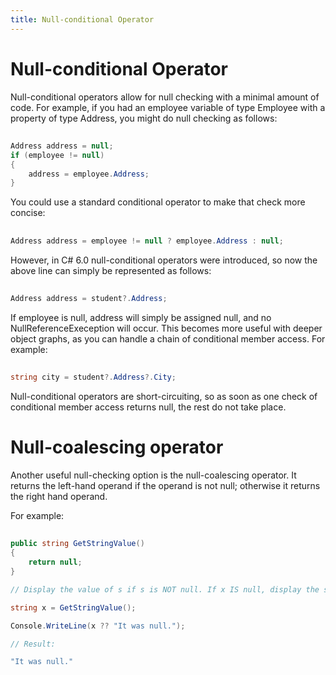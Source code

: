 ```yaml
---
title: Null-conditional Operator
---
```


# Null-conditional Operator

Null-conditional operators allow for null checking with a minimal amount of code. For example, if you had
an employee variable of type Employee with a property of type Address, you might do null checking as follows:
##
```csharp
Address address = null;
if (employee != null)
{
    address = employee.Address;
}
```
You could use a standard conditional operator to make that check more concise:
##
```csharp
Address address = employee != null ? employee.Address : null;
```
However, in C# 6.0 null-conditional operators were introduced, so now the above line can simply
be represented as follows:
##
```csharp
Address address = student?.Address;
```
If employee is null, address will simply be assigned null, and no NullReferenceExeception will occur.
This becomes more useful with deeper object graphs, as you can handle a chain of conditional member access.
For example:
##
```csharp
string city = student?.Address?.City;
```
Null-conditional operators are short-circuiting, so as soon as one check of conditional member access
returns null, the rest do not take place.

# Null-coalescing operator
Another useful null-checking option is the null-coalescing operator. It returns the left-hand operand if the operand is not null; otherwise it returns the right hand operand.

For example:
##
```csharp
public string GetStringValue()
{
    return null;
}

// Display the value of s if s is NOT null. If x IS null, display the string "It was null."

string x = GetStringValue();

Console.WriteLine(x ?? "It was null.");

// Result:

"It was null."
```
